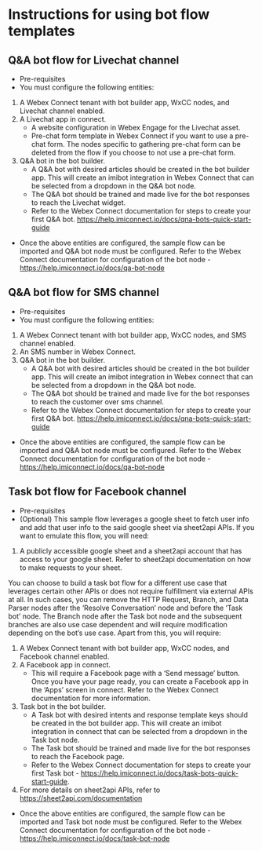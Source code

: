 # Instructions for using bot flow templates

## Q&A bot flow for Livechat channel
- Pre-requisites
- You must configure the following entities:
1.	A Webex Connect tenant with bot builder app, WxCC nodes, and Livechat channel enabled.
2.	A Livechat app in connect.
      * A website configuration in Webex Engage for the Livechat asset.
      * Pre-chat form template in Webex Connect if you want to use a pre-chat form. The nodes specific to gathering pre-chat form can be deleted from the flow if you choose       to not use a pre-chat form.
3. Q&A bot in the bot builder.
    * A Q&A bot with desired articles should be created in the bot builder app. This will create an imibot integration in Webex Connect that can be selected from a dropdown in the Q&A bot node.
    * The Q&A bot should be trained and made live for the bot responses to reach the Livechat widget.
    * Refer to the Webex Connect documentation for steps to create your first Q&A bot.
      https://help.imiconnect.io/docs/qna-bots-quick-start-guide
- Once the above entities are configured, the sample flow can be imported and Q&A bot node must be configured. Refer to the Webex Connect documentation for configuration of the bot node - https://help.imiconnect.io/docs/qa-bot-node

## Q&A bot flow for SMS channel
- Pre-requisites
- You must configure the following entities:
1.	A  Webex Connect tenant with bot builder app, WxCC nodes, and SMS channel enabled.
2.	An SMS number in Webex Connect.
3.  Q&A bot in the bot builder.
    * A Q&A bot with desired articles should be created in the bot builder app. This will create an imibot integration in Webex connect that can be selected from a dropdown in the Q&A bot node.
    * The Q&A bot should be trained and made live for the bot responses to reach the customer over sms channel.
    * Refer to the Webex Connect documentation for steps to create your first Q&A bot.
      https://help.imiconnect.io/docs/qna-bots-quick-start-guide
- Once the above entities are configured, the sample flow can be imported and Q&A bot node must be configured. Refer to the Webex Connect documentation for configuration of the bot node - https://help.imiconnect.io/docs/qa-bot-node


## Task bot flow for Facebook channel
- Pre-requisites
- (Optional) This sample flow leverages a google sheet to fetch user info and add that user info to the said google sheet via sheet2api APIs. If you want to emulate this flow, you will need:

1. A publicly accessible google sheet and a sheet2api account that has access to your google sheet. Refer to sheet2api documentation on how to make requests to your sheet.

You can choose to build a task bot flow for a different use case that leverages certain other APIs or does not require fulfillment via external APIs at all. In such cases, you can remove the HTTP Request, Branch, and Data Parser nodes after the ‘Resolve Conversation’ node and before the ‘Task bot’ node. The Branch node after the Task bot node and the subsequent branches are also use case dependent and will require modification depending on the bot’s use case.
Apart from this, you will require:

1. A Webex Connect tenant with bot builder app, WxCC nodes, and Facebook channel enabled.
2.	A Facebook app in connect.
    * This will require a Facebook page with a ‘Send message’ button. Once you have your page ready, you can create a Facebook app in the ‘Apps’ screen in connect. Refer to the Webex Connect documentation for more information.
3. Task bot in the bot builder.
    * A Task bot with desired intents and response template keys should be created in the bot builder app. This will create an imibot integration in connect that can be selected from a dropdown in the Task bot node.
    * The Task bot should be trained and made live for the bot responses to reach the Facebook page.
    * Refer to the Webex Connect documentation for steps to create your first Task bot - https://help.imiconnect.io/docs/task-bots-quick-start-guide.
4. For more details on sheet2api APIs, refer to https://sheet2api.com/documentation
- Once the above entities are configured, the sample flow can be imported and Task bot node must be configured. Refer to the Webex Connect documentation for configuration of the bot node - https://help.imiconnect.io/docs/task-bot-node
